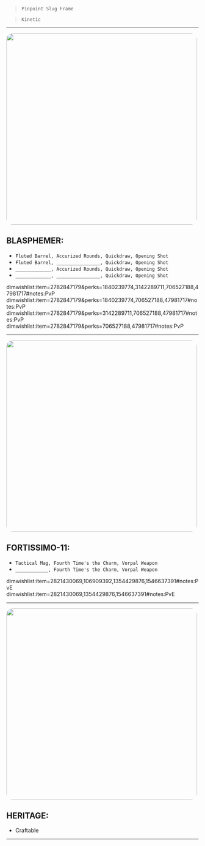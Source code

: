 > `Pinpoint Slug Frame`

> `Kinetic`

---

<img src="https://bungie.net/common/destiny2_content/screenshots/2782847179.jpg" width="500px" style="border-radius: 16px">

## BLASPHEMER:

-   `Fluted Barrel, Accurized Rounds, Quickdraw, Opening Shot`
-   `Fluted Barrel, ________________, Quickdraw, Opening Shot`
-   `_____________, Accurized Rounds, Quickdraw, Opening Shot`
-   `_____________, ________________, Quickdraw, Opening Shot`

dimwishlist:item=2782847179&perks=1840239774,3142289711,706527188,47981717#notes:PvP  
dimwishlist:item=2782847179&perks=1840239774,706527188,47981717#notes:PvP  
dimwishlist:item=2782847179&perks=3142289711,706527188,47981717#notes:PvP  
dimwishlist:item=2782847179&perks=706527188,47981717#notes:PvP

---

<img src="https://bungie.net/common/destiny2_content/screenshots/2821430069.jpg" width="500px" style="border-radius: 16px">

## FORTISSIMO-11:

-   `Tactical Mag, Fourth Time's the Charm, Vorpal Weapon`
-   `____________, Fourth Time's the Charm, Vorpal Weapon`

dimwishlist:item=2821430069,106909392,1354429876,1546637391#notes:PvE  
dimwishlist:item=2821430069,1354429876,1546637391#notes:PvE

---

<img src="https://bungie.net/common/destiny2_content/screenshots/4248569242.jpg" width="500px" style="border-radius: 16px">

## HERITAGE:

-   Craftable

---
